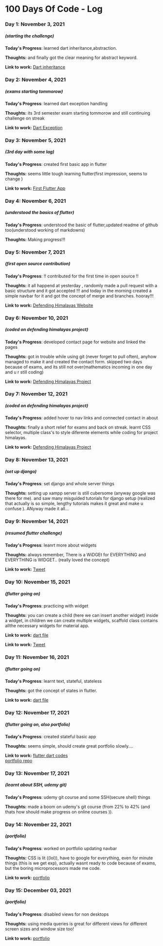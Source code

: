 # 100 Days Of Code - Log

### Day 1: November 3, 2021 
##### (starting the challenge)

**Today's Progress**: learned dart inheritance,abstraction.

**Thoughts:** and finally got the clear meaning for abstract keyword.

**Link to work:** [Dart inheritance](https://github.com/ilyasbabu/100-days-of-code/blob/master/codes_written_durin_challenge/class_inheritence.dart)

### Day 2: November 4, 2021 
##### (exams starting tommorow)

**Today's Progress**: learned dart exception handling

**Thoughts:** its 3rd semester exam starting tommorow and still continuing challenge on streak

**Link to work:** [Dart Exception](https://github.com/ilyasbabu/100-days-of-code/blob/master/codes_written_durin_challenge/exception_handle.dart)

### Day 3: November 5, 2021 
##### (3rd day with some lag)

**Today's Progress**: created first basic app in flutter

**Thoughts:** seems little tough learning flutter(first impression, seems to change )

**Link to work:** [First Flutter App](https://github.com/ilyasbabu/100-days-of-code/blob/master/codes_written_durin_challenge/main.dartt)

### Day 4: November 6, 2021 
##### (understood the basics of flutter)

**Today's Progress**: understood the basic of flutter,updated readme of github too(understood working of markdowns)

**Thoughts:** Making progress!!!

### Day 5: November 7, 2021 
##### (first open source contribution)

**Today's Progress**: !! contributed for the first time in open source !!

**Thoughts:** it all happend at yesterday , randomly made a pull request with a basic structure and it got accepted !!! and today in the morning created a simple navbar for it and got the concept of merge and branches. hooray!!!

**Link to work:** [Defending Himalayas Website](https://github.com/Nishkarsh01/defending-himalayas-website)

### Day 6: November 10, 2021 
##### (coded on defending himalayas project)

**Today's Progress**: developed contact page for website and linked the pages

**Thoughts:** got in trouble while using git (never forget to pull often), anyhow managed to make it and created the contact form.
skipped two days because of exams, and its still not over(mathematics incoming in one day and u r still coding) 

**Link to work:** [Defending Himalayas Project](https://github.com/ilyasbabu/defending-himalayas-website/tree/main)

### Day 7: November 12, 2021 
##### (coded on defending himalayas project)

**Today's Progress**: added hover to nav links and connected contact in about

**Thoughts:** finally a short relief for exams and back on streak. learnt CSS selector, multiple class's to style diferente elements while coding for project himalayas.

**Link to work:** [Defending Himalayas Project](https://github.com/ilyasbabu/defending-himalayas-website/tree/main)

### Day 8: November 13, 2021 
##### (set up django)

**Today's Progress**: set django and whole server things

**Thoughts:** setting up xampp server is still cubersome (anyway google was there for me). and saw many misguided tutorials for django setup (realized that actually is so simple, lengthy tutorials makes it great and make u confuse ). ANyway made it all...

### Day 9: November 14, 2021 
##### (resumed flutter challenge)

**Today's Progress**: leanrt more about widgets

**Thoughts:** always remember, There is a WiDGEt for EVERYTHING and EVERYTHING is WIDGET..
(really loved the concept)

**Link to work:** [Tweet](https://twitter.com/ely_bbu/status/1460057819172851716)

### Day 10: November 15, 2021 
##### (flutter going on)

**Today's Progress**: practicing with widget

**Thoughts:** you can create a child (here we can insert another widget) inside a widget, in children we can create multiple widgets, scaffold class contains allthe necessary widgets for material app.

**Link to work:** [dart file](https://github.com/ilyasbabu/100-days-of-code/blob/master/codes_written_durin_challenge/main2.dart)

**Link to work:** [Tweet](https://twitter.com/ely_bbu/status/1460057819172851716)

### Day 11: November 16, 2021 
##### (flutter going on)

**Today's Progress**: learnt text, stateful, stateless

**Thoughts:** got the concept of states in flutter.  

**Link to work:** [dart file](https://github.com/ilyasbabu/100-days-of-code/blob/master/codes_written_durin_challenge/main3.dart)

### Day 12: November 17, 2021 
##### (flutter going on, also portfolio)

**Today's Progress**: created stateful basic app

**Thoughts:** seems simple, should create great portfolio slowly....

**Link to work:** [flutter dart codes](https://github.com/ilyasbabu/100-days-of-code/tree/master/codes_written_durin_challenge/stateful)
<br>
[portfolio repo](https://github.com/ilyasbabu/portfolio)

### Day 13: November 17, 2021 
##### (learnt about SSH, udemy git)

**Today's Progress**: udemy git course and some SSH(secure shell) things

**Thoughts:** made a boom on udemy's git course (from 22% to 42% (and thats how should make progress on online courses )).

<!-- **Link to work:** []() -->
### Day 14: November 22, 2021 
##### (portfolio)

**Today's Progress**: worked on portfolio updating navbar

**Thoughts:** CSS is lit ((lol)), have to google for everything, even for minute things (this is we get exp), actually wasnt ready to code because of exams, but the boring microprocessors made me code.

**Link to work:** [portfolio](https://github.com/ilyasbabu/portfolio)

### Day 15: December 03, 2021 
##### (portfolio)

**Today's Progress**: disabled views for non desktops

**Thoughts:** using media queries is great for different views for different screen sizes and window size too!

**Link to work:** [portfolio](https://github.com/ilyasbabu/portfolio)
